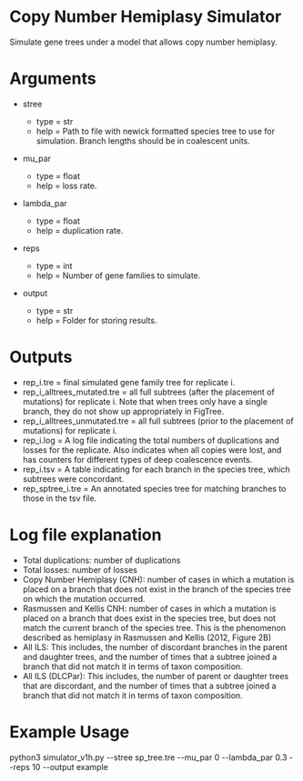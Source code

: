 # Copy Number Hemiplasy Simulator
Simulate gene trees under a model that allows copy number hemiplasy.

# Arguments
* stree
    + type = str
    + help = Path to file with newick formatted species tree to use for simulation. Branch lengths should be in coalescent units.

* mu_par
    + type = float
    + help = loss rate.

* lambda_par
    + type = float
    + help = duplication rate.

* reps
    + type = int
    + help = Number of gene families to simulate.

* output
    + type = str
    + help = Folder for storing results.

# Outputs

* rep_i.tre = final simulated gene family tree for replicate i.
* rep_i_alltrees_mutated.tre = all full subtrees (after the placement of mutations) for replicate i. Note that when trees only have a single branch, they do not show up appropriately in FigTree.
* rep_i_alltrees_unmutated.tre = all full subtrees (prior to the placement of mutations) for replicate i.
* rep_i.log = A log file indicating the total numbers of duplications and losses for the replicate. Also indicates when all copies were lost, and has counters for different types of deep coalescence events.
* rep_i.tsv = A table indicating for each branch in the species tree, which subtrees were concordant.
* rep_sptree_i.tre = An annotated species tree for matching branches to those in the tsv file.

# Log file explanation

* Total duplications: number of duplications
* Total losses: number of losses
* Copy Number Hemiplasy (CNH): number of cases in which a mutation is placed on a branch that does not exist in the branch of the species tree on which the mutation occurred.
* Rasmussen and Kellis CNH: number of cases in which a mutation is placed on a branch that does exist in the species tree, but does not match the current branch of the species tree. This is the phenomenon described as hemiplasy in Rasmussen and Kellis (2012, Figure 2B)
* All ILS: This includes, the number of discordant branches in the parent and daughter trees, and the number of times that a subtree joined a branch that did not match it in terms of taxon composition.
* All ILS (DLCPar): This includes, the number of parent or daughter trees that are discordant, and the number of times that a subtree joined a branch that did not match it in terms of taxon composition.

# Example Usage
python3 simulator_v1h.py --stree sp_tree.tre --mu_par 0 --lambda_par 0.3 --reps 10 --output example